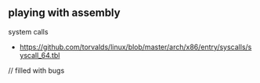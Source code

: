 ## playing with assembly



system calls
* https://github.com/torvalds/linux/blob/master/arch/x86/entry/syscalls/syscall_64.tbl

// filled with bugs

